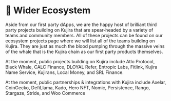 # 🐳 Wider Ecosystem

Aside from our first party dApps, we are the happy host of brilliant third party projects building on Kujira that are spear-headed by a variety of teams and community members. All of these projects can be found on our ecosystem projects page where we will list all of the teams building on Kujira. They are just as much the blood pumping through the massive veins of the whale that is the Kujira chain as our first party products themselves.

At the moment, public projects building on Kujira include Atlo Protocol, Black Whale, CALC Finance, DLOYAL Refer, Entropic Labs, Fitlink, Kujira Name Service, Kujirans, Local Money, and SRL Finance.

At the moment, public partnerships & integrations with Kujira include Axelar, CoinGecko, DefiLlama, Kado, Hero NFT, Nomic, Persistence, Rango, Stargaze, Stride, and Woo Commerce
